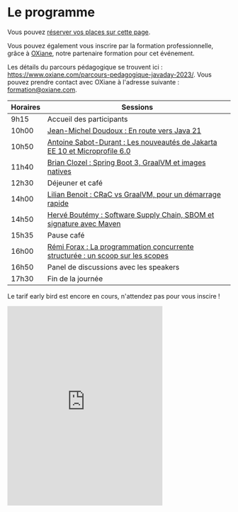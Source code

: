 # Le programme

<!-- MACRO{snippet|debug=false|ignoreDownloadError=false|verbatim=false|file=src/site/resources/fragments/breadcrum.snippet.html} -->

Vous pouvez [réserver vos places sur cette page](https://www.helloasso.com/associations/bjpc/evenements/paris-jug-s-java-day-2023).

Vous pouvez également vous inscrire par la formation professionnelle, grâce à [OXiane](https://www.oxiane.com/), notre partenaire formation pour cet événement.

Les détails du parcours pédagogique se trouvent ici : <https://www.oxiane.com/parcours-pedagogique-javaday-2023/>. Vous pouvez prendre contact avec OXiane à l'adresse suivante : [formation@oxiane.com](mailto:formation@oxiane.com).

| Horaires | Sessions                                                                                           |
|----------|----------------------------------------------------------------------------------------------------|
| 9h15     | Accueil des participants                                                                           |
| 10h00    | [Jean-Michel Doudoux : En route vers Java 21](speakers.md#jean-michel)                             |
| 10h50    | [Antoine Sabot-Durant : Les nouveautés de Jakarta EE 10 et Microprofile 6.0](speakers.md#antoine)  |
| 11h40    | [Brian Clozel : Spring Boot 3, GraalVM et images natives](speakers.md#brian)                       |
| 12h30    | Déjeuner et café                                                                                   |
| 14h00    | [Lilian Benoit : CRaC vs GraalVM, pour un démarrage rapide](speakers.md#lilian)                    |
| 14h50    | [Hervé Boutémy : Software Supply Chain, SBOM et signature avec Maven](speakers.md#herve)           |
| 15h35    | Pause café                                                                                         |
| 16h00    | [Rémi Forax : La programmation concurrente structurée : un scoop sur les scopes](speakers.md#remi) |
| 16h50    | Panel de discussions avec les speakers                                                             |
| 17h30    | Fin de la journée                                                                                  |

Le tarif early bird est encore en cours, n'attendez pas pour vous inscire !

<iframe id="haWidget" allowtransparency="true" src="https://www.helloasso.com/associations/bjpc/evenements/paris-jug-s-java-day-2023/widget-vignette" style="width: 350px; height: 450px; border: none;"></iframe>

